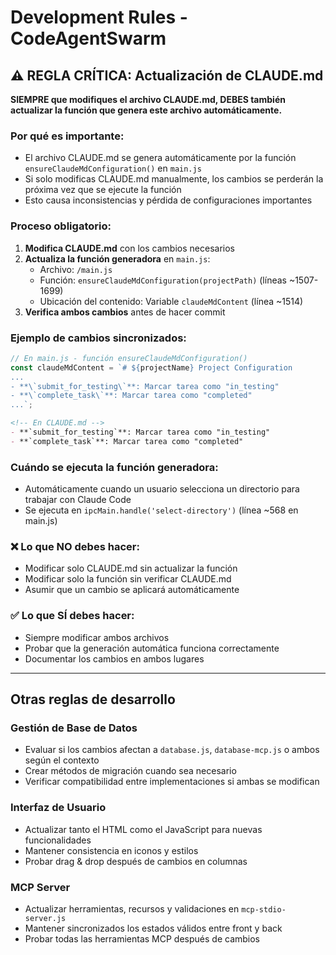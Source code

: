 # Development Rules - CodeAgentSwarm

## ⚠️ REGLA CRÍTICA: Actualización de CLAUDE.md

**SIEMPRE que modifiques el archivo CLAUDE.md, DEBES también actualizar la función que genera este archivo automáticamente.**

### Por qué es importante:
- El archivo CLAUDE.md se genera automáticamente por la función `ensureClaudeMdConfiguration()` en `main.js`
- Si solo modificas CLAUDE.md manualmente, los cambios se perderán la próxima vez que se ejecute la función
- Esto causa inconsistencias y pérdida de configuraciones importantes

### Proceso obligatorio:

1. **Modifica CLAUDE.md** con los cambios necesarios
2. **Actualiza la función generadora** en `main.js`:
   - Archivo: `/main.js`
   - Función: `ensureClaudeMdConfiguration(projectPath)` (líneas ~1507-1699)
   - Ubicación del contenido: Variable `claudeMdContent` (línea ~1514)
3. **Verifica ambos cambios** antes de hacer commit

### Ejemplo de cambios sincronizados:

```javascript
// En main.js - función ensureClaudeMdConfiguration()
const claudeMdContent = `# ${projectName} Project Configuration
...
- **\`submit_for_testing\`**: Marcar tarea como "in_testing"
- **\`complete_task\`**: Marcar tarea como "completed"
...`;
```

```markdown
<!-- En CLAUDE.md -->
- **`submit_for_testing`**: Marcar tarea como "in_testing"
- **`complete_task`**: Marcar tarea como "completed"
```

### Cuándo se ejecuta la función generadora:
- Automáticamente cuando un usuario selecciona un directorio para trabajar con Claude Code
- Se ejecuta en `ipcMain.handle('select-directory')` (línea ~568 en main.js)

### ❌ Lo que NO debes hacer:
- Modificar solo CLAUDE.md sin actualizar la función
- Modificar solo la función sin verificar CLAUDE.md
- Asumir que un cambio se aplicará automáticamente

### ✅ Lo que SÍ debes hacer:
- Siempre modificar ambos archivos
- Probar que la generación automática funciona correctamente
- Documentar los cambios en ambos lugares

---

## Otras reglas de desarrollo

### Gestión de Base de Datos
- Evaluar si los cambios afectan a `database.js`, `database-mcp.js` o ambos según el contexto
- Crear métodos de migración cuando sea necesario
- Verificar compatibilidad entre implementaciones si ambas se modifican

### Interfaz de Usuario
- Actualizar tanto el HTML como el JavaScript para nuevas funcionalidades
- Mantener consistencia en iconos y estilos
- Probar drag & drop después de cambios en columnas

### MCP Server
- Actualizar herramientas, recursos y validaciones en `mcp-stdio-server.js`
- Mantener sincronizados los estados válidos entre front y back
- Probar todas las herramientas MCP después de cambios